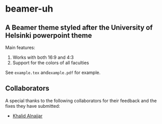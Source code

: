 # beamer-uh 
## A Beamer theme styled after the University of Helsinki powerpoint theme

Main features:
1) Works with both 16:9 and 4:3
2) Support for the colors of all faculties

See `example.tex` and`example.pdf` for example.

## Collaborators

A special thanks to the following collaborators for their feedback and the fixes they have submitted:
- [Khalid Al­na­j­jar](https://github.com/mokha)
